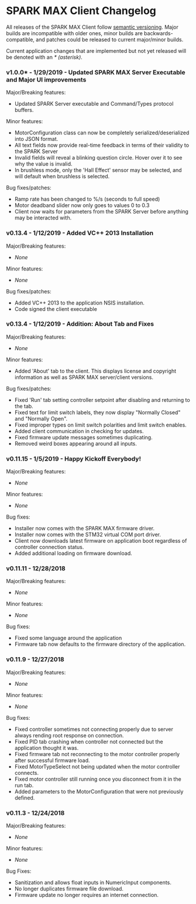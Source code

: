 # SPARK MAX Client Changelog
All releases of the SPARK MAX Client follow [semantic versioning](https://semver.org/).
Major builds are incompatible with older ones, minor builds are backwards-compatible, and patches could be released to current
major/minor builds.

Current application changes that are implemented but not yet released will be denoted with an _* (asterisk)_.

### v1.0.0* - 1/29/2019 - Updated SPARK MAX Server Executable and Major UI improvements
Major/Breaking features:
* Updated SPARK Server executable and Command/Types protocol buffers.

Minor features:
* MotorConfiguration class can now be completely serialized/deserialized into JSON format.
* All text fields now provide real-time feedback in terms of their validity to the SPARK Server
* Invalid fields will reveal a blinking question circle. Hover over it to see why the value is invalid.
* In brushless mode, only the 'Hall Effect' sensor may be selected, and will default when brushless is selected.

Bug fixes/patches:
* Ramp rate has been changed to %/s (seconds to full speed)
* Motor deadband slider now only goes to values 0 to 0.3
* Client now waits for parameters from the SPARK Server before anything may be interacted with.

### v0.13.4 - 1/12/2019 - Added VC++ 2013 Installation
Major/Breaking features:
* _None_

Minor features:
* _None_

Bug fixes/patches:
* Added VC++ 2013 to the application NSIS installation.
* Code signed the client executable

### v0.13.4 - 1/12/2019 - Addition: About Tab and Fixes
Major/Breaking features:
* _None_

Minor features:
* Added 'About' tab to the client. This displays license and copyright information as well as SPARK MAX server/client versions.

Bug fixes/patches:
* Fixed 'Run' tab setting controller setpoint after disabling and returning to the tab.
* Fixed text for limit switch labels, they now display "Normally Closed" and "Normally Open".
* Fixed improper types on limit switch polarities and limit switch enables.
* Added client communication in checking for updates.
* Fixed firmware update messages sometimes duplicating.
* Removed weird boxes appearing around all inputs.


### v0.11.15 - 1/5/2019 - Happy Kickoff Everybody!
Major/Breaking features:
* _None_

Minor features:
* _None_

Bug fixes:
* Installer now comes with the SPARK MAX firmware driver.
* Installer now comes with the STM32 virtual COM port driver.
* Client now downloads latest firmware on application boot regardless of controller connection status.
* Added additional loading on firmware download.

### v0.11.11 - 12/28/2018
Major/Breaking features:
* _None_

Minor features:
* _None_

Bug fixes:
* Fixed some language around the application
* Firmware tab now defaults to the firmware directory of the application.

### v0.11.9 - 12/27/2018
Major/Breaking features:
* _None_

Minor features:
* _None_

Bug fixes:
* Fixed controller sometimes not connecting properly due to server always rending root response on connection.
* Fixed PID tab crashing when controller not connected but the application thought it was.
* Fixed firmware tab not reconnecting to the motor controller properly after successful firmware load.
* Fixed MotorTypeSelect not being updated when the motor controller connects.
* Fixed motor controller still running once you disconnect from it in the run tab.
* Added parameters to the MotorConfiguration that were not previously defined.

### v0.11.3 - 12/24/2018
Major/Breaking features:
* _None_

Minor features:
* _None_

Bug Fixes:
* Sanitization and allows float inputs in NumericInput components.
* No longer duplicates firmware file download.
* Firmware update no longer requires an internet connection.